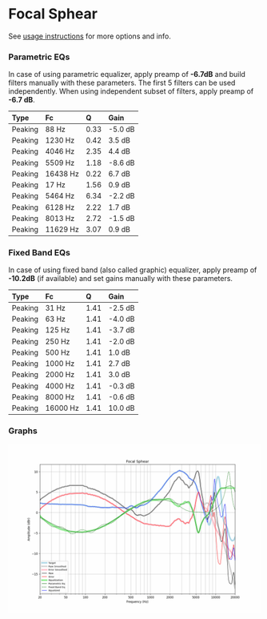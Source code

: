 # Focal Sphear
See [usage instructions](https://github.com/jaakkopasanen/AutoEq#usage) for more options and info.

### Parametric EQs
In case of using parametric equalizer, apply preamp of **-6.7dB** and build filters manually
with these parameters. The first 5 filters can be used independently.
When using independent subset of filters, apply preamp of **-6.7 dB**.

| Type    | Fc       |    Q | Gain    |
|:--------|:---------|:-----|:--------|
| Peaking | 88 Hz    | 0.33 | -5.0 dB |
| Peaking | 1230 Hz  | 0.42 | 3.5 dB  |
| Peaking | 4046 Hz  | 2.35 | 4.4 dB  |
| Peaking | 5509 Hz  | 1.18 | -8.6 dB |
| Peaking | 16438 Hz | 0.22 | 6.7 dB  |
| Peaking | 17 Hz    | 1.56 | 0.9 dB  |
| Peaking | 5464 Hz  | 6.34 | -2.2 dB |
| Peaking | 6128 Hz  | 2.22 | 1.7 dB  |
| Peaking | 8013 Hz  | 2.72 | -1.5 dB |
| Peaking | 11629 Hz | 3.07 | 0.9 dB  |

### Fixed Band EQs
In case of using fixed band (also called graphic) equalizer, apply preamp of **-10.2dB**
(if available) and set gains manually with these parameters.

| Type    | Fc       |    Q | Gain    |
|:--------|:---------|:-----|:--------|
| Peaking | 31 Hz    | 1.41 | -2.5 dB |
| Peaking | 63 Hz    | 1.41 | -4.0 dB |
| Peaking | 125 Hz   | 1.41 | -3.7 dB |
| Peaking | 250 Hz   | 1.41 | -2.0 dB |
| Peaking | 500 Hz   | 1.41 | 1.0 dB  |
| Peaking | 1000 Hz  | 1.41 | 2.7 dB  |
| Peaking | 2000 Hz  | 1.41 | 3.0 dB  |
| Peaking | 4000 Hz  | 1.41 | -0.3 dB |
| Peaking | 8000 Hz  | 1.41 | -0.6 dB |
| Peaking | 16000 Hz | 1.41 | 10.0 dB |

### Graphs
![](./Focal%20Sphear.png)